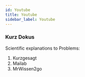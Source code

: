 ```yaml
---
id: Youtube
title: Youtube
sidebar_label: Youtube
---
```


### Kurz Dokus

Scientific explanations to Problems:

1. Kurzgesagt
2. Mailab
3. MrWissen2go
